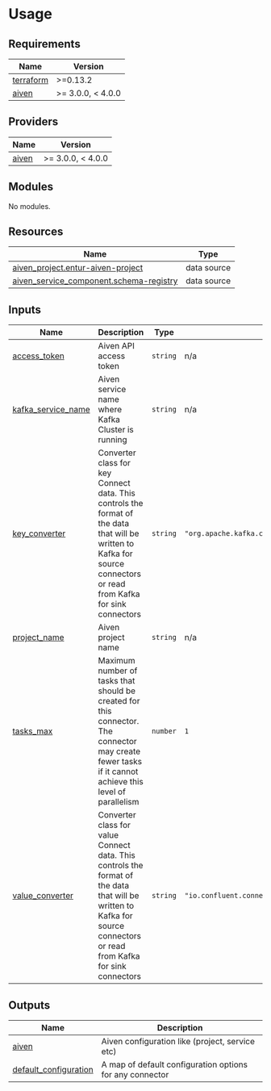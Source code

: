 # Usage

<!-- BEGIN_TF_DOCS -->
## Requirements

| Name | Version |
|------|---------|
| <a name="requirement_terraform"></a> [terraform](#requirement\_terraform) | >=0.13.2 |
| <a name="requirement_aiven"></a> [aiven](#requirement\_aiven) | >= 3.0.0, < 4.0.0 |

## Providers

| Name | Version |
|------|---------|
| <a name="provider_aiven"></a> [aiven](#provider\_aiven) | >= 3.0.0, < 4.0.0 |

## Modules

No modules.

## Resources

| Name | Type |
|------|------|
| [aiven_project.entur-aiven-project](https://registry.terraform.io/providers/aiven/aiven/latest/docs/data-sources/project) | data source |
| [aiven_service_component.schema-registry](https://registry.terraform.io/providers/aiven/aiven/latest/docs/data-sources/service_component) | data source |

## Inputs

| Name | Description | Type | Default | Required |
|------|-------------|------|---------|:--------:|
| <a name="input_access_token"></a> [access\_token](#input\_access\_token) | Aiven API access token | `string` | n/a | yes |
| <a name="input_kafka_service_name"></a> [kafka\_service\_name](#input\_kafka\_service\_name) | Aiven service name where Kafka Cluster is running | `string` | n/a | yes |
| <a name="input_key_converter"></a> [key\_converter](#input\_key\_converter) | Converter class for key Connect data. This controls the format of the data that will be written to Kafka for source connectors or read from Kafka for sink connectors | `string` | `"org.apache.kafka.connect.storage.StringConverter"` | no |
| <a name="input_project_name"></a> [project\_name](#input\_project\_name) | Aiven project name | `string` | n/a | yes |
| <a name="input_tasks_max"></a> [tasks\_max](#input\_tasks\_max) | Maximum number of tasks that should be created for this connector. The connector may create fewer tasks if it cannot achieve this level of parallelism | `number` | `1` | no |
| <a name="input_value_converter"></a> [value\_converter](#input\_value\_converter) | Converter class for value Connect data. This controls the format of the data that will be written to Kafka for source connectors or read from Kafka for sink connectors | `string` | `"io.confluent.connect.avro.AvroConverter"` | no |

## Outputs

| Name | Description |
|------|-------------|
| <a name="output_aiven"></a> [aiven](#output\_aiven) | Aiven configuration like (project, service etc) |
| <a name="output_default_configuration"></a> [default\_configuration](#output\_default\_configuration) | A map of default configuration options for any connector |
<!-- END_TF_DOCS -->
